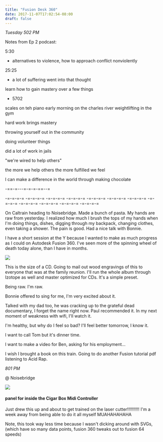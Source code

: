 ```yaml
---
title: "Fusion Desk 360"
date: 2017-11-07T17:02:54-08:00
draft: false
---
```



*Tuesday 502 PM*


Notes from Ep 2 podcast:



5:30
  - alternatives to violence, how to approach conflict nonviolently



25:25
  - a lot of suffering went into that thought




learn how to gain mastery over a few things
  - 5702

  scales on teh piano
  early morning on the charles river
  weightlifting in the gym

  hard work brings mastery

  throwing yourself out in the community

  doing volunteer things

  did a lot of work in jails


  "we're wired to help others"


  the more we help others the more fulfilled we feel


  I can make a difference in the world through making chocolate



  -==-=---=-=-=-==--=




-=-=-=-= -=-=-=-= -=-=-=-= -=-=-=-= -=-=-=-= -=-=-=-= -=-=-=-= -=-=-=-= -=-=-=-= -=-=-=-= -=-=-=-= -=-=-=-=

On Caltrain heading to Noisebridge. Made a bunch of pasta. My hands are raw from yesterday. I realized how much I brush the tops of my hands when I'm doing things, dishes, digging through my backpack, changing clothes, even taking a shower. The pain is good. Had a nice talk with Bonnie.

I have a short session at the Y because I wanted to make as much progress as I could on Autodesk Fusion 360. I've seen more of the spinning wheel of death today alone, than I have in months.

<img src="/images/autodesk-first.png"/>


This is the size of a CD. Going to mail out wood engravings of this to everyone that was at the family reunion. I'll run the whole album through Izotope as well and master optimized for CDs. It's a simple preset.

Being raw. I'm raw.

Bonnie offered to sing for me, I'm very excited about it.

Talked with my dad too, he was cracking up to the grateful dead documentary, I forget the name right now. Paul recommended it. In my next moment of weakness with wifi, I'll watch it.


I'm healthy, but why do I feel so bad?
I'll feel better tomorrow, I know it.

I want to call Tom but it's dinner time.

I want to make a video for Ben, asking for his employment...

I wish I brought a book on this train. Going to do another Fusion tutorial pdf listening to Acid Rap.




*801 PM*

@ Noisebridge


<img src="/images/cigar-panel.png">

#### panel for inside the Cigar Box Midi Controller

Just drew this up and about to get trained on the laser cutter!!!!!!!!!! I'm a week away from being able to do it all myself MUAHAHAHAHA

Note, this took way less time because I wasn't dicking around with SVGs, (which have so many data points, fusion 360 tweaks out to fusion 64 speeds)
